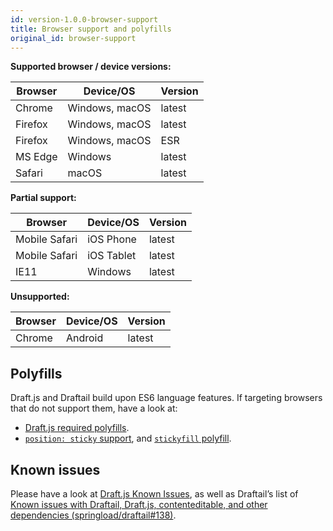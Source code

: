 ```yaml
---
id: version-1.0.0-browser-support
title: Browser support and polyfills
original_id: browser-support
---
```


**Supported browser / device versions:**

| Browser | Device/OS      | Version |
| ------- | -------------- | ------- |
| Chrome  | Windows, macOS | latest  |
| Firefox | Windows, macOS | latest  |
| Firefox | Windows, macOS | ESR     |
| MS Edge | Windows        | latest  |
| Safari  | macOS          | latest  |

**Partial support:**

| Browser       | Device/OS  | Version |
| ------------- | ---------- | ------- |
| Mobile Safari | iOS Phone  | latest  |
| Mobile Safari | iOS Tablet | latest  |
| IE11          | Windows    | latest  |

**Unsupported:**

| Browser | Device/OS | Version |
| ------- | --------- | ------- |
| Chrome  | Android   | latest  |

## Polyfills

Draft.js and Draftail build upon ES6 language features. If targeting browsers that do not support them, have a look at:

- [Draft.js required polyfills](https://draftjs.org/docs/advanced-topics-issues-and-pitfalls#polyfills).
- [`position: sticky` support](https://caniuse.com/#feat=css-sticky), and [`stickyfill` polyfill](https://github.com/wilddeer/stickyfill).

## Known issues

Please have a look at [Draft.js Known Issues](https://draftjs.org/docs/advanced-topics-issues-and-pitfalls#known-issues), as well as Draftail’s list of [Known issues with Draftail, Draft.js, contenteditable, and other dependencies (springload/draftail#138)](https://github.com/springload/draftail/issues/138).
